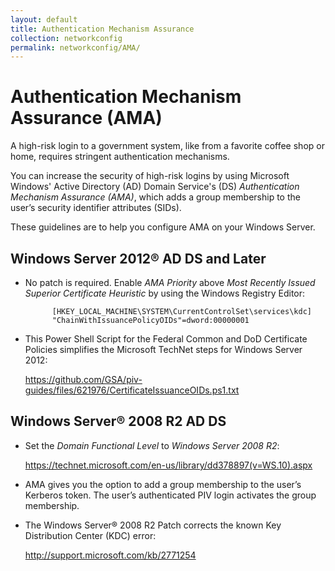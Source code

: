 ```yaml
---
layout: default
title: Authentication Mechanism Assurance
collection: networkconfig
permalink: networkconfig/AMA/
---
```

# Authentication Mechanism Assurance (AMA)

A high-risk login to a government system, like from a favorite coffee shop or home, requires stringent authentication mechanisms.

You can increase the security of high-risk logins by using Microsoft Windows' Active Directory (AD) Domain Service's (DS) _Authentication Mechanism Assurance (AMA)_, which adds a group membership to the user’s security identifier attributes (SIDs). 

These guidelines are to help you configure AMA on your Windows Server. 

## Windows Server 2012® AD DS and Later

* No patch is required. Enable _AMA Priority_ above _Most Recently Issued Superior Certificate Heuristic_ by using the Windows Registry Editor:

            [HKEY_LOCAL_MACHINE\SYSTEM\CurrentControlSet\services\kdc]
            "ChainWithIssuancePolicyOIDs"=dword:00000001

* This Power Shell Script for the Federal Common and DoD Certificate Policies simplifies the Microsoft TechNet steps for Windows Server 2012: 

    https://github.com/GSA/piv-guides/files/621976/CertificateIssuanceOIDs.ps1.txt

## Windows Server® 2008 R2 AD DS

* Set the _Domain Functional Level_ to _Windows Server 2008 R2_:

    https://technet.microsoft.com/en-us/library/dd378897(v=WS.10).aspx

* AMA gives you the option to add a group membership to the user’s Kerberos token. The user’s authenticated PIV login activates the group membership. 

* The Windows Server® 2008 R2 Patch corrects the known Key Distribution Center (KDC) error: 

    http://support.microsoft.com/kb/2771254 

